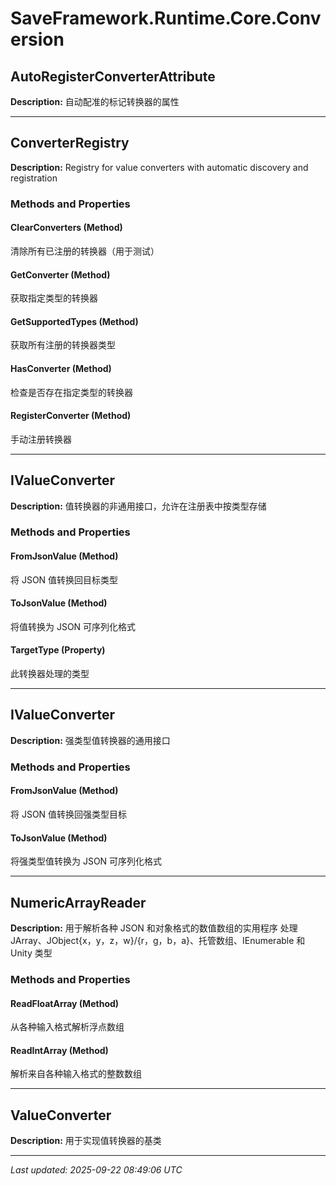 # SaveFramework.Runtime.Core.Conversion

## AutoRegisterConverterAttribute

**Description:** 自动配准的标记转换器的属性

---

## ConverterRegistry

**Description:** Registry for value converters with automatic discovery and registration

### Methods and Properties

#### ClearConverters (Method)
清除所有已注册的转换器（用于测试）

#### GetConverter (Method)
获取指定类型的转换器

#### GetSupportedTypes (Method)
获取所有注册的转换器类型

#### HasConverter (Method)
检查是否存在指定类型的转换器

#### RegisterConverter (Method)
手动注册转换器

---

## IValueConverter

**Description:** 值转换器的非通用接口，允许在注册表中按类型存储

### Methods and Properties

#### FromJsonValue (Method)
将 JSON 值转换回目标类型

#### ToJsonValue (Method)
将值转换为 JSON 可序列化格式

#### TargetType (Property)
此转换器处理的类型

---

## IValueConverter

**Description:** 强类型值转换器的通用接口

### Methods and Properties

#### FromJsonValue (Method)
将 JSON 值转换回强类型目标

#### ToJsonValue (Method)
将强类型值转换为 JSON 可序列化格式

---

## NumericArrayReader

**Description:** 用于解析各种 JSON 和对象格式的数值数组的实用程序
处理 JArray、JObject{x，y，z，w}/{r，g，b，a}、托管数组、IEnumerable 和 Unity 类型

### Methods and Properties

#### ReadFloatArray (Method)
从各种输入格式解析浮点数组

#### ReadIntArray (Method)
解析来自各种输入格式的整数数组

---

## ValueConverter

**Description:** 用于实现值转换器的基类

---

*Last updated: 2025-09-22 08:49:06 UTC*
